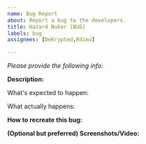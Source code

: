 ```yaml
---
name: Bug Report
about: Report a bug to the developers.
title: Hazard Nuker [BUG]
labels: bug
assignees: [DeKrypted,Rdimo]

---
```


*Please provide the following info:*

**Description:**

What's expected to happen:




What actually happens:




**How to recreate this bug:**




**(Optional but preferred) Screenshots/Video:**



